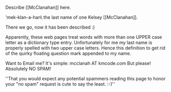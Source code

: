 

Describe [[McClanahan]] here.

\'mek-klan-a-han\  the last name of one Kelsey [[McClanahan]].  

There we go, now it has been described :)

Apparently, these web pages treat words with more than one UPPER case letter as a dictionary type entry.  Unfortunately for me my last name is properly spelled with two upper case letters.  Hence this definition to get rid of the quirky floating question mark appended to my name.

Want to Email me?  It's simple:  mcclanah AT kmcode.com  But please!  Absolutely NO SPAM!

''That you would expect any potential spammers reading this page to honor your "no spam" request is cute to say the least. :-)''